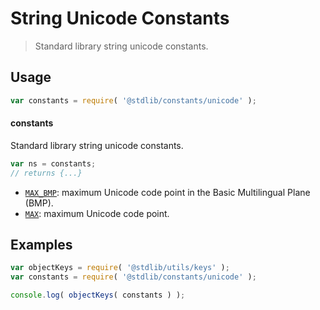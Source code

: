 <!--

@license Apache-2.0

Copyright (c) 2018 The Stdlib Authors.

Licensed under the Apache License, Version 2.0 (the "License");
you may not use this file except in compliance with the License.
You may obtain a copy of the License at

   http://www.apache.org/licenses/LICENSE-2.0

Unless required by applicable law or agreed to in writing, software
distributed under the License is distributed on an "AS IS" BASIS,
WITHOUT WARRANTIES OR CONDITIONS OF ANY KIND, either express or implied.
See the License for the specific language governing permissions and
limitations under the License.

-->

# String Unicode Constants

> Standard library string unicode constants.

<section class="usage">

## Usage

```javascript
var constants = require( '@stdlib/constants/unicode' );
```

#### constants

Standard library string unicode constants.

```javascript
var ns = constants;
// returns {...}
```

<!-- <toc pattern="*"> -->

<div class="namespace-toc">

-   <span class="signature">[`MAX_BMP`][@stdlib/constants/unicode/max-bmp]</span><span class="delimiter">: </span><span class="description">maximum Unicode code point in the Basic Multilingual Plane (BMP).</span>
-   <span class="signature">[`MAX`][@stdlib/constants/unicode/max]</span><span class="delimiter">: </span><span class="description">maximum Unicode code point.</span>

</div>

<!-- </toc> -->

</section>

<!-- /.usage -->

<section class="examples">

## Examples

<!-- TODO: better examples -->

<!-- eslint no-undef: "error" -->

```javascript
var objectKeys = require( '@stdlib/utils/keys' );
var constants = require( '@stdlib/constants/unicode' );

console.log( objectKeys( constants ) );
```

</section>

<!-- /.examples -->

<section class="links">

<!-- <toc-links> -->

[@stdlib/constants/unicode/max-bmp]: https://github.com/stdlib-js/stdlib/tree/develop/lib/node_modules/%40stdlib/constants/unicode/max-bmp

[@stdlib/constants/unicode/max]: https://github.com/stdlib-js/stdlib/tree/develop/lib/node_modules/%40stdlib/constants/unicode/max

<!-- </toc-links> -->

</section>

<!-- /.links -->
